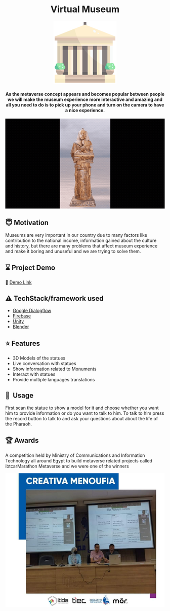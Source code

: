 <h1 align="center">Virtual Museum</h1>

<div align= "center"><img src="https://github.com/meomnzak/Virtual-Museum/blob/main/project/captures/museum.png" width="200" height="200"/>
   <h4>As the metaverse concept appears and becomes popular between people we will make the museum experience more interactive and amazing and all you need to do is to pick up your phone and turn on the camera to have a nice experience.</h4>
</div>

<div align= "center"><img src="https://github.com/meomnzak/Virtual-Museum/blob/main/project/captures/statue.gif"/></div>

## :innocent: Motivation
Museums are very important in our country due to many factors like contribution to the national income, information gained about the culture and history, but there are many problems that affect museum experience and make it boring and unuseful and we are trying to solve them.

## :hourglass: Project Demo
:movie_camera: [Demo Link](https://drive.google.com/drive/folders/1UYiAaZlrV-yp2bzj65gujhvX1fZDztcH?usp=sharing)

## :warning: TechStack/framework used
- [Google Dialogflow](https://dialogflow.com/)
- [Firebase](https://firebase.google.com/)
- [Unity](https://unity.com/)
- [Blender](https://www.blender.org/)

## :star: Features
- 3D Models of the statues
- Live conversation with statues
- Show information related to Monuments
- Interact with statues
- Provide multiple languages translations

## 🚀&nbsp; Usage
First scan the statue to show a model for it and choose whether you want him to provide information or do you want to talk to him. To talk to him press the record button to talk to and ask your questions about about the life of the Pharaoh.

## :trophy: Awards
A competition held by Ministry of Communications and Information Technology all around Egypt to build metaverse related projects called ibtcarMarathon Metaverse and we were one of the winners

![](https://github.com/meomnzak/Virtual-Museum/blob/main/project/captures/winners.jpeg)
